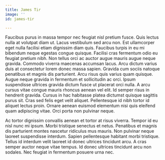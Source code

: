 ```yaml
---
title: James Tir
image: ''
id: james-tir

---
```

Faucibus purus in massa tempor nec feugiat nisl pretium fusce. Quis lectus nulla at volutpat diam ut. Lacus vestibulum sed arcu non. Est ullamcorper eget nulla facilisi etiam dignissim diam quis. Faucibus turpis in eu mi bibendum neque egestas congue quisque. Facilisi cras fermentum odio eu feugiat pretium nibh. Non tellus orci ac auctor augue mauris augue neque gravida. Commodo viverra maecenas accumsan lacus. Arcu dictum varius duis at consectetur lorem donec massa sapien. Gravida cum sociis natoque penatibus et magnis dis parturient. Arcu risus quis varius quam quisque. Augue neque gravida in fermentum et sollicitudin ac orci. Ipsum suspendisse ultrices gravida dictum fusce ut placerat orci nulla. A arcu cursus vitae congue mauris rhoncus aenean vel elit. Id semper risus in hendrerit gravida. Cursus in hac habitasse platea dictumst quisque sagittis purus sit. Cras sed felis eget velit aliquet. Pellentesque id nibh tortor id aliquet lectus proin. Ornare aenean euismod elementum nisi quis eleifend quam adipiscing vitae. Orci porta non pulvinar neque.

Ac tortor dignissim convallis aenean et tortor at risus viverra. Tempor id eu nisl nunc mi ipsum. Morbi tristique senectus et netus. Penatibus et magnis dis parturient montes nascetur ridiculus mus mauris. Non pulvinar neque laoreet suspendisse interdum. Sapien pellentesque habitant morbi tristique. Tellus id interdum velit laoreet id donec ultrices tincidunt arcu. A cras semper auctor neque vitae tempus. Id donec ultrices tincidunt arcu non sodales. Nec feugiat in fermentum posuere urna nec.